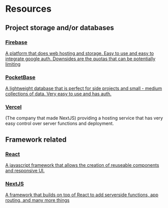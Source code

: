<h1>Resources</h1>
<h2>Project storage and/or databases</h2>
<h3><a href="https://firebase.google.com/">Firebase</h3>
<p>A platform that does web hosting and storage. Easy to use and easy to integrate google auth. Downsides are the quotas that can be potentially limiting</p>
<h3><a href="https://pocketbase.io/">PocketBase</h3>
<p>A lightweight database that is perfect for side projects and small - medium collections of data. Very easy to use and has auth.</p>
<h3><a href="[vercel.com](https://vercel.com/home)">Vercel</a></h3>
<p>(The company that made NextJS) providing a hosting service that has very easy control over server functions and deployment.</p>
<h2>Framework related</h2>
<h3><a href="https://react.dev/">React</h3>
<p>A javascript framework that allows the creation of reuseable components and responsive UI.</p>
<h3><a href="https://nextjs.org/">NextJS</h3>
<p>A framework that builds on top of React to add serverside functions, app routing, and many more things</p>
